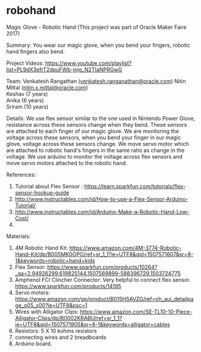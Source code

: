 # robohand
Magic Glove - Robotic Hand (This project was part of Oracle Maker Faire 2017)

Summary: You wear our magic glove, when you bend your fingers, robotic hand fingers also bend. 

Project Videos: https://www.youtube.com/playlist?list=PL9dX3efrT2dpuFWb-jnjg_N2TIaNPRGwG

Team: Venkatesh Rangathan (venkatesh.ranganathan@oracle.com)
      Nitin Mittal (nitin.x.mittal@oracle.com)     
      Keshav (7 years)       
      Anika (6 years)      
      Sriram (10 years) 
      
Details: We use flex sensor similar to the one used in Nintendo Power Glove, resistance across these sensors change when they bend. These sensors are attached to each finger of our magic glove. We are monitoring the voltage across these sensors, when you bend your finger in our magic glove, voltage across these sensors change. We move servo motor which are attached to robotic hand's fingers in the same ratio as change in the voltage. We use arduino to monitor the voltage across flex sensors and move servo motors attached to the robotic hand.

References: 
1. Tutorial about Flex Sensor : https://learn.sparkfun.com/tutorials/flex-sensor-hookup-guide
2. http://www.instructables.com/id/How-to-use-a-Flex-Sensor-Arduino-Tutorial/
3. http://www.instructables.com/id/Arduino-Make-a-Robotic-Hand-Low-Cost/
4. 

Materials:
1. 4M Robotic Hand Kit: https://www.amazon.com/4M-3774-Robotic-Hand-Kit/dp/B005MK0OPO/ref=sr_1_1?ie=UTF8&qid=1507571607&sr=8-1&keywords=robotic+hand+kids
2. Flex Sensor: https://www.sparkfun.com/products/10264?_ga=2.94926299.619825144.1507569899-588396729.1503724775
3. Amphenol FCI Clincher Connector: Very helpful to connect flex sensor. https://www.sparkfun.com/products/14195
4. Servo motors: https://www.amazon.com/gp/product/B015H5AVZG/ref=oh_aui_detailpage_o05_s00?ie=UTF8&psc=1
5. Wires with Alligator Clips: https://www.amazon.com/SE-TL10-10-Piece-Alligator-Clips/dp/B0002KRABU/ref=sr_1_1?ie=UTF8&qid=1507571905&sr=8-1&keywords=alligator+cables
6. Resistors: 5 X 10 kohms resistors
7. connecting wires and 2 breadboards
8. Arduino board.


           
